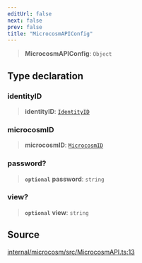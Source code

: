 ```yaml
---
editUrl: false
next: false
prev: false
title: "MicrocosmAPIConfig"
---
```


> **MicrocosmAPIConfig**: `Object`

## Type declaration

### identityID

> **identityID**: [`IdentityID`](IdentityID.md)

### microcosmID

> **microcosmID**: [`MicrocosmID`](MicrocosmID.md)

### password?

> **`optional`** **password**: `string`

### view?

> **`optional`** **view**: `string`

## Source

[internal/microcosm/src/MicrocosmAPI.ts:13](https://github.com/nodenogg-in/alpha-p2p/blob/1896b55/internal/microcosm/src/MicrocosmAPI.ts#L13)
